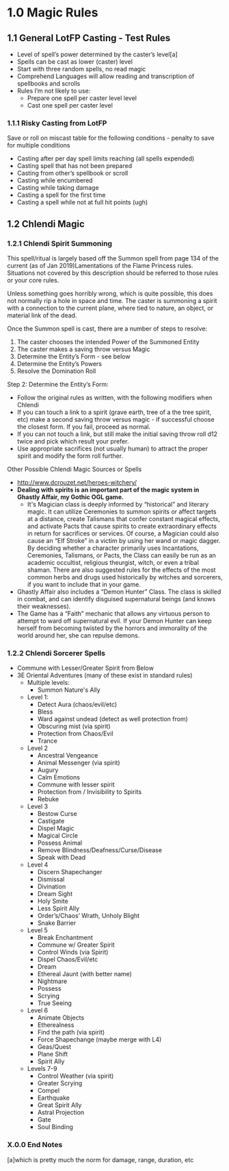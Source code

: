 # 1.0  Magic Rules

## 1.1 General LotFP Casting - Test Rules

* Level of spell’s power determined by the caster’s level[a]
* Spells can be cast as lower (caster) level
* Start with three random spells, no read magic
* Comprehend Languages will allow reading and transcription of spellbooks and scrolls
* Rules I’m not likely to use:
   * Prepare one spell per caster level level
   * Cast one spell per caster level


### 1.1.1 Risky Casting from LotFP

Save or roll on miscast table for the following conditions - penalty to save for multiple conditions

* Casting after per day spell limits reaching (all spells expended)
* Casting spell that has not been prepared
* Casting from other’s spellbook or scroll
* Casting while encumbered
* Casting while taking damage
* Casting a spell for the first time
* Casting a spell while not at full hit points (ugh)

## 1.2  Chlendi Magic

### 1.2.1 Chlendi Spirit Summoning 

This spell/ritual is largely based off the Summon spell from page 134 of the current (as of Jan 2019)Lamentations of the Flame Princess rules.  Situations not covered by this description should be referred to those rules or your core rules.

Unless something goes horribly wrong, which is quite possible, this does not normally rip a hole in space and time.  The caster is summoning a spirit with a connection to the current plane, where tied to nature, an object, or material link of the dead.

Once the Summon spell is cast, there are a number of steps to resolve:
1. The caster chooses the intended Power of the Summoned Entity
2. The caster makes a saving throw versus Magic
3. Determine the Entity’s Form - see below
4. Determine the Entity’s Powers
5. Resolve the Domination Roll

Step 2: Determine the Entity’s Form:
* Follow the original rules as written, with the following modifiers when Chlendi
* If you can touch a link to a spirit (grave earth, tree of a the tree spirit, etc) make a second saving throw versus magic - if successful choose the closest form.  If you fail, proceed as normal.
* If you can not touch a link, but still make the initial saving throw roll d12 twice and pick which result your prefer.
* Use appropriate sacrifices (not usually human) to attract the proper spirit and modify the form roll further.  

Other Possible Chlendi Magic Sources or Spells
* http://www.dcrouzet.net/heroes-witchery/
* __Dealing with spirits is an important part of the magic system in Ghastly Affair, my Gothic OGL game.__
  * It's Magician class is deeply informed by “historical” and literary magic. It can utilize Ceremonies to summon spirits or affect targets at a distance, create Talismans that confer constant magical effects, and activate Pacts that cause spirits to create extraordinary effects in return for sacrifices or services. Of course, a Magician could also cause an “Elf Stroke” in a victim by using her wand or magic dagger. By deciding whether a character primarily uses Incantations, Ceremonies, Talismans, or Pacts, the Class can easily be run as an academic occultist, religious theurgist, witch, or even a tribal shaman. There are also suggested rules for the effects of the most common herbs and drugs used historically by witches and sorcerers, if you want to include that in your game.
*  Ghastly Affair also includes a “Demon Hunter” Class. The class is skilled in combat, and can identify disguised supernatural beings (and knows their weaknesses). 
* The Game has a “Faith” mechanic that allows any virtuous person to attempt to ward off supernatural evil. If your Demon Hunter can keep herself from becoming twisted by the horrors and immorality of the world around her, she can repulse demons.

### 1.2.2 Chlendi Sorcerer Spells

* Commune with Lesser/Greater Spirit from Below
* 3E Oriental Adventures (many of these exist in standard rules)
	* Multiple levels:
	  * Summon Nature's Ally
	* Level 1: 
		* Detect Aura (chaos/evil/etc)
		* Bless
		* Ward against undead (detect as well protection from)
		* Obscuring mist (via spirit)
		* Protection from Chaos/Evil
		* Trance
   	* Level 2
		* Ancestral Vengeance
		* Animal Messenger (via spirit)
		* Augury
		* Calm Emotions
		* Commune with lesser spirit
		* Protection from / Invisibility to Spirits
		* Rebuke
   	* Level 3
		* Bestow Curse
		* Castigate
		* Dispel Magic
		* Magical Circle
		* Possess Animal
		* Remove Blindness/Deafness/Curse/Disease
		* Speak with Dead
	* Level 4
		* Discern Shapechanger
		* Dismissal
		* Divination
		* Dream Sight
		* Holy Smite
		* Less Spirit Ally
		* Order’s/Chaos’ Wrath, Unholy Blight
		* Snake Barrier
   	* Level 5
		* Break Enchantment
		* Commune w/ Greater Spirit
		* Control Winds (via Spirit)
		* Dispel Chaos/Evil/etc
		* Dream
		* Ethereal Jaunt (with better name)
		* Nightmare
		* Possess
		* Scrying
		* True Seeing
   	* Level 6
		* Animate Objects
		* Etherealness
		* Find the path (via spirit)
		* Force Shapechange (maybe merge with L4)
		* Geas/Quest
		* Plane Shift
		* Spirit Ally
   	* Levels 7-9
		* Control Weather (via spirit)
		* Greater Scrying
		* Compel
		* Earthquake
		* Great Spirit Ally
		* Astral Projection
		* Gate
		* Soul Binding



### X.0.0 End Notes
[a]which is pretty much the norm for damage, range, duration, etc
